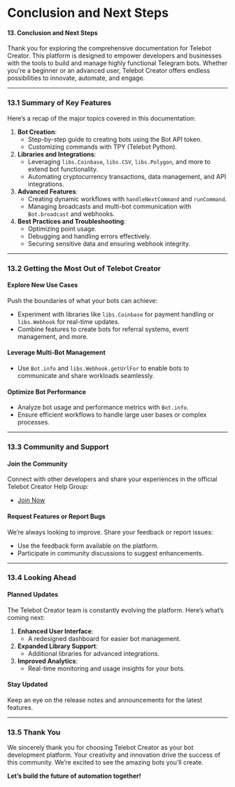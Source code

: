 # Conclusion and Next Steps

#### **13. Conclusion and Next Steps**

Thank you for exploring the comprehensive documentation for Telebot Creator. This platform is designed to empower developers and businesses with the tools to build and manage highly functional Telegram bots. Whether you're a beginner or an advanced user, Telebot Creator offers endless possibilities to innovate, automate, and engage.

***

### **13.1 Summary of Key Features**

Here’s a recap of the major topics covered in this documentation:

1. **Bot Creation**:
   * Step-by-step guide to creating bots using the Bot API token.
   * Customizing commands with TPY (Telebot Python).
2. **Libraries and Integrations**:
   * Leveraging `libs.Coinbase`, `libs.CSV`, `libs.Polygon`, and more to extend bot functionality.
   * Automating cryptocurrency transactions, data management, and API integrations.
3. **Advanced Features**:
   * Creating dynamic workflows with `handleNextCommand` and `runCommand`.
   * Managing broadcasts and multi-bot communication with `Bot.broadcast` and webhooks.
4. **Best Practices and Troubleshooting**:
   * Optimizing point usage.
   * Debugging and handling errors effectively.
   * Securing sensitive data and ensuring webhook integrity.

***

### **13.2 Getting the Most Out of Telebot Creator**

#### **Explore New Use Cases**

Push the boundaries of what your bots can achieve:

* Experiment with libraries like `libs.Coinbase` for payment handling or `libs.Webhook` for real-time updates.
* Combine features to create bots for referral systems, event management, and more.

#### **Leverage Multi-Bot Management**

* Use `Bot.info` and `libs.Webhook.getUrlFor` to enable bots to communicate and share workloads seamlessly.

#### **Optimize Bot Performance**

* Analyze bot usage and performance metrics with `Bot.info`.
* Ensure efficient workflows to handle large user bases or complex processes.

***

### **13.3 Community and Support**

#### **Join the Community**

Connect with other developers and share your experiences in the official Telebot Creator Help Group:

* [Join Now](http://t.me/telebotcreatorbetachat)

#### **Request Features or Report Bugs**

We’re always looking to improve. Share your feedback or report issues:

* Use the feedback form available on the platform.
* Participate in community discussions to suggest enhancements.

***

### **13.4 Looking Ahead**

#### **Planned Updates**

The Telebot Creator team is constantly evolving the platform. Here’s what’s coming next:

1. **Enhanced User Interface**:
   * A redesigned dashboard for easier bot management.
2. **Expanded Library Support**:
   * Additional libraries for advanced integrations.
3. **Improved Analytics**:
   * Real-time monitoring and usage insights for your bots.

#### **Stay Updated**

Keep an eye on the release notes and announcements for the latest features.

***

### **13.5 Thank You**

We sincerely thank you for choosing Telebot Creator as your bot development platform. Your creativity and innovation drive the success of this community. We’re excited to see the amazing bots you’ll create.

**Let’s build the future of automation together!**
